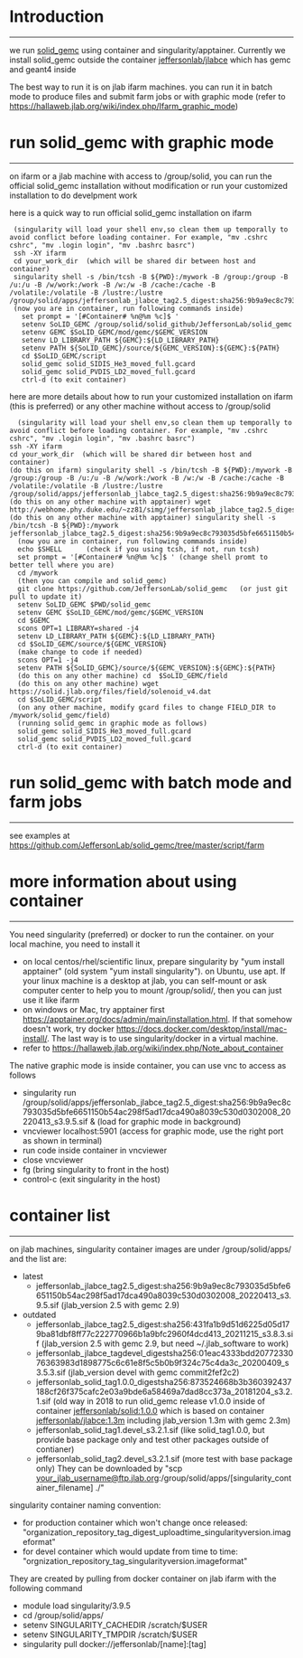 # Introduction
--------------------
we run [solid_gemc](https://github.com/JeffersonLab/solid_gemc) using container and singularity/apptainer. Currently we install solid_gemc outside the container  [jeffersonlab/jlabce](https://hub.docker.com/r/jeffersonlab/jlabce/tags/) which has gemc and geant4 inside

The best way to run it is on jlab ifarm machines. you can run it in batch mode to produce files and submit farm jobs or with graphic mode (refer to  https://hallaweb.jlab.org/wiki/index.php/Ifarm_graphic_mode)

# run solid_gemc with graphic mode 
--------------------
on ifarm or a jlab machine with access to /group/solid, you can run the official solid_gemc installation without modification or run your customized installation to do develpment work

here is a quick way to run official solid_gemc installation on ifarm
```
 (singularity will load your shell env,so clean them up temporally to avoid conflict before loading container. For example, "mv .cshrc cshrc", "mv .login login", "mv .bashrc basrc")
 ssh -XY ifarm
 cd your_work_dir  (which will be shared dir between host and container)
 singularity shell -s /bin/tcsh -B ${PWD}:/mywork -B /group:/group -B /u:/u -B /w/work:/work -B /w:/w -B /cache:/cache -B /volatile:/volatile -B /lustre:/lustre /group/solid/apps/jeffersonlab_jlabce_tag2.5_digest:sha256:9b9a9ec8c793035d5bfe6651150b54ac298f5ad17dca490a8039c530d0302008_20220413_s3.9.5.sif
 (now you are in container, run following commands inside)
   set prompt = '[#Container# %n@%m %c]$ '
   setenv SoLID_GEMC /group/solid/solid_github/JeffersonLab/solid_gemc
   setenv GEMC $SoLID_GEMC/mod/gemc/$GEMC_VERSION
   setenv LD_LIBRARY_PATH ${GEMC}:${LD_LIBRARY_PATH}
   setenv PATH ${SoLID_GEMC}/source/${GEMC_VERSION}:${GEMC}:${PATH}
   cd $SoLID_GEMC/script
   solid_gemc solid_SIDIS_He3_moved_full.gcard
   solid_gemc solid_PVDIS_LD2_moved_full.gcard
   ctrl-d (to exit container)
```

here are more details about how to run your customized installation on ifarm (this is preferred) or any other machine without access to /group/solid

```  
  (singularity will load your shell env,so clean them up temporally to avoid conflict before loading container. For example, "mv .cshrc cshrc", "mv .login login", "mv .bashrc basrc")
ssh -XY ifarm
cd your_work_dir  (which will be shared dir between host and container)
(do this on ifarm) singularity shell -s /bin/tcsh -B ${PWD}:/mywork -B /group:/group -B /u:/u -B /w/work:/work -B /w:/w -B /cache:/cache -B /volatile:/volatile -B /lustre:/lustre /group/solid/apps/jeffersonlab_jlabce_tag2.5_digest:sha256:9b9a9ec8c793035d5bfe6651150b54ac298f5ad17dca490a8039c530d0302008_20220413_s3.9.5.sif
(do this on any other machine with apptainer) wget http://webhome.phy.duke.edu/~zz81/simg/jeffersonlab_jlabce_tag2.5_digest:sha256:9b9a9ec8c793035d5bfe6651150b54ac298f5ad17dca490a8039c530d0302008_20220413_s3.9.5.sif 
(do this on any other machine with apptainer) singularity shell -s /bin/tcsh -B ${PWD}:/mywork jeffersonlab_jlabce_tag2.5_digest:sha256:9b9a9ec8c793035d5bfe6651150b54ac298f5ad17dca490a8039c530d0302008_20220413_s3.9.5.sif
  (now you are in container, run following commands inside)
  echo $SHELL      (check if you using tcsh, if not, run tcsh)
  set prompt = '[#Container# %n@%m %c]$ ' (change shell promt to better tell where you are)
  cd /mywork
  (then you can compile and solid_gemc)
  git clone https://github.com/JeffersonLab/solid_gemc   (or just git pull to update it)
  setenv SoLID_GEMC $PWD/solid_gemc
  setenv GEMC $SoLID_GEMC/mod/gemc/$GEMC_VERSION
  cd $GEMC
  scons OPT=1 LIBRARY=shared -j4
  setenv LD_LIBRARY_PATH ${GEMC}:${LD_LIBRARY_PATH}
  cd $SoLID_GEMC/source/${GEMC_VERSION}
  (make change to code if needed)
  scons OPT=1 -j4
  setenv PATH ${SoLID_GEMC}/source/${GEMC_VERSION}:${GEMC}:${PATH}
  (do this on any other machine) cd  $SoLID_GEMC/field
  (do this on any other machine) wget https://solid.jlab.org/files/field/solenoid_v4.dat
  cd $SoLID_GEMC/script
  (on any other machine, modify gcard files to change FIELD_DIR to /mywork/solid_gemc/field)
  (running solid_gemc in graphic mode as follows)
  solid_gemc solid_SIDIS_He3_moved_full.gcard
  solid_gemc solid_PVDIS_LD2_moved_full.gcard
  ctrl-d (to exit container)
```

# run solid_gemc with batch mode and farm jobs
--------------------
see examples at https://github.com/JeffersonLab/solid_gemc/tree/master/script/farm

# more information about using container 
--------------------

You need singularity (preferred) or docker to run the container. on your local machine, you need to install it 
* on local centos/rhel/scientific linux, prepare singularity by "yum install apptainer" (old system "yum install singularity"). on Ubuntu, use apt. If your linux machine is a desktop at jlab, you can self-mount or ask computer center to help you to mount /group/solid/, then you can just use it like ifarm
* on windows or Mac, try apptainer first https://apptainer.org/docs/admin/main/installation.html. If that somehow doesn't work, try docker https://docs.docker.com/desktop/install/mac-install/. The last way is to use singularity/docker in a virtual machine.
* refer to https://hallaweb.jlab.org/wiki/index.php/Note_about_container

The native graphic mode is inside container, you can use vnc to access as follows
  * singularity run /group/solid/apps/jeffersonlab_jlabce_tag2.5_digest:sha256:9b9a9ec8c793035d5bfe6651150b54ac298f5ad17dca490a8039c530d0302008_20220413_s3.9.5.sif &   (load for graphic mode in background)
  * vncviewer localhost:5901  (access for graphic mode, use the right port as shown in terminal)
  * run code inside container in vncviewer
  * close vncviewer
  * fg          (bring singularity to front in the host)
  * control-c   (exit singularity in the host)

# container list
--------------------

on jlab machines, singularity container images are under /group/solid/apps/ and the list are:
* latest
  * jeffersonlab_jlabce_tag2.5_digest:sha256:9b9a9ec8c793035d5bfe6651150b54ac298f5ad17dca490a8039c530d0302008_20220413_s3.9.5.sif (jlab_version 2.5 with gemc 2.9)
* outdated
  * jeffersonlab_jlabce_tag2.5_digest:sha256:431fa1b9d51d6225d05d179ba81dbf8ff77c222770966b1a9bfc2960f4dcd413_20211215_s3.8.3.sif (jlab_version 2.5 with gemc 2.9, but need ~/.jlab_software to work)
  * jeffersonlab_jlabce_tagdevel_digestsha256:01eac4333bdd2077233076363983d1898775c6c61e8f5c5b0b9f324c75c4da3c_20200409_s3.5.3.sif (jlab_version devel with gemc commit2fef2c2)
  * jeffersonlab_solid_tag1.0.0_digestsha256:873524668b3b360392437188cf26f375cafc2e03a9bde6a58469a7dad8cc373a_20181204_s3.2.1.sif (old way in 2018 to run olid_gemc release v1.0.0 inside of container [jeffersonlab/solid:1.0.0](https://hub.docker.com/r/jeffersonlab/solid/tags/1.0.0)
which is based on container [jeffersonlab/jlabce:1.3m](https://hub.docker.com/r/jeffersonlab/jlabce/tags/1.3m) including jlab_version 1.3m with gemc 2.3m)
  * jeffersonlab_solid_tag1.devel_s3.2.1.sif (like solid_tag1.0.0, but provide base package only and test other packages outside of contianer)
  * jeffersonlab_solid_tag2.devel_s3.2.1.sif (more test with base package only)
They can be downloaded by "scp your_jlab_username@ftp.jlab.org:/group/solid/apps/[singularity_container_filename] ./"

singularity container naming convention:
* for production container which won't change once released: "organization_repository_tag_digest_uploadtime_singularityversion.imageformat"
* for devel container which would update from time to time: 
"orgnization_repository_tag_singularityversion.imageformat"

They are created by pulling from docker container on jlab ifarm with the following command
* module load singularity/3.9.5
* cd /group/solid/apps/
* setenv SINGULARITY_CACHEDIR /scratch/$USER
* setenv SINGULARITY_TMPDIR /scratch/$USER
* singularity pull docker://jeffersonlab/[name]:[tag]

